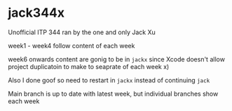 # jack344x

Unofficial ITP 344 ran by the one and only Jack Xu

week1 - week4 follow content of each week

week6 onwards content are gonig to be in `jackx` since Xcode doesn't allow project duplicatoin to make to seaprate of each week x)

Also I done goof so need to restart in `jackx` instead of continuing `jack`

Main branch is up to date with latest week, but individual branches show each week
